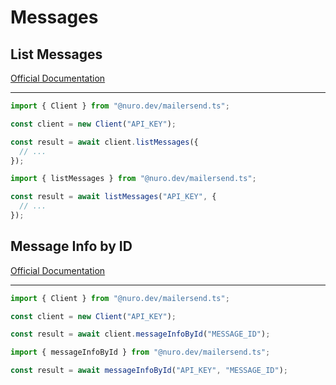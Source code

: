# Messages

## List Messages

[Official Documentation](https://developers.mailersend.com/api/v1/messages.html#get-a-list-of-messages)

---

```typescript
import { Client } from "@nuro.dev/mailersend.ts";

const client = new Client("API_KEY");

const result = await client.listMessages({
  // ...
});
```

```typescript
import { listMessages } from "@nuro.dev/mailersend.ts";

const result = await listMessages("API_KEY", {
  // ...
});
```

## Message Info by ID

[Official Documentation](https://developers.mailersend.com/api/v1/messages.html#get-information-for-a-single-message)

---

```typescript
import { Client } from "@nuro.dev/mailersend.ts";

const client = new Client("API_KEY");

const result = await client.messageInfoById("MESSAGE_ID");
```

```typescript
import { messageInfoById } from "@nuro.dev/mailersend.ts";

const result = await messageInfoById("API_KEY", "MESSAGE_ID");
```
